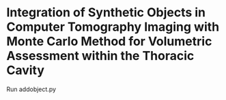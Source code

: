 # Integration of Synthetic Objects in Computer Tomography Imaging with Monte Carlo Method for Volumetric Assessment within the Thoracic Cavity 

Run addobject.py
 

